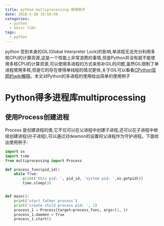 ```yaml
---
title: python multiprocessing 使用例子
date: 2018-5-30 18:59:59
categories:
  - python
  - basic libs
tags:
  - python
---
```


python 受到本身的GIL(Global Interpreter Lock)的影响,单进程无法充分利用多核CPU的计算资源,这是一个性能上非常浪费的事情,但是Python并没有就不能使用多核CPU的计算资源,可以使用多进程的方式来弥补GIL的问题,虽然GIL限制了单进程使用多核,但是它的存在使得单线程的情况更快,关于GIL可以看看[CPython官网的wiki解释](https://wiki.python.org/moin/GlobalInterpreterLock)。本文对Python的多进程的使用给出简单的使用例子

<!-- more -->

# Python得多进程库multiprocessing

## 使用Process创建进程

Process 是创建进程的类,它不仅可以在父进程中创建子进程,还可以在子进程中继续创建进程(孙子进程),可以通过对deamon的设置将父进程作为守护进程。下面给出使用例子:

```python
import os
import time
from multiprocessing import Process

def process_func(pid_id):
    while True:
        print('this pid: ', pid_id, 'system pid: ',os.getpid())
        time.sleep(3)


def main():
    print('start father process')
    print('create child process pid: ', 1)
    process_1 = Process(target=process_func, args=(1, ))
    process_1.daemon = True
    process_1.start()

```

